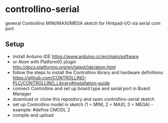 # controllino-serial
general Controllino MINI/MAXI/MEGA sketch for Hintpad-I/O via serial com port

## Setup
- Install Arduino IDE https://www.arduino.cc/en/main/software 
- or Atom with PlatformIO plugin http://docs.platformio.org/en/latest/ide/atom.html
- follow the steps to install the Controllino library and hardware definitions https://github.com/CONTROLLINO-PLC/CONTROLLINO_Library#installation-guide
- connect Controllino and set up board type and serial port in Board Manager
- download or clone this repository and open controllino-serial sketch
- set up Controllino model in sketch (1 = MINI, 2 = MAXI, 3 = MEGA) - example: #define CMODL 2
- compile and upload
